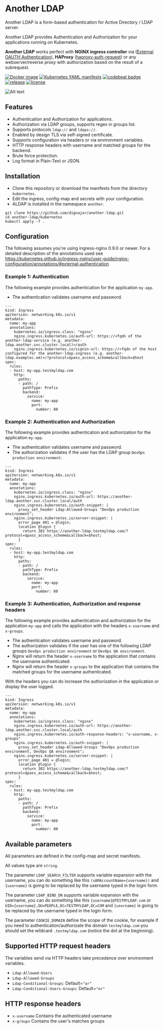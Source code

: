 # Another LDAP
Another LDAP is a form-based authentication for Active Directory / LDAP server.

Another LDAP provides Authentication and Authorization for your applications running on Kubernetes.

**Another LDAP** works perfect with **NGINX ingress controller** via ([External OAUTH Authentication](https://kubernetes.github.io/ingress-nginx/examples/auth/oauth-external-auth/)), **HAProxy** ([haproxy-auth-request](https://github.com/TimWolla/haproxy-auth-request)) or any webserver/reverse proxy with authorization based on the result of a subrequest.

[![Docker image](https://img.shields.io/badge/Docker-image-blue.svg)](https://github.com/dignajar/another-ldap/pkgs/container/another-ldap)
[![Kubernetes YAML manifests](https://img.shields.io/badge/Kubernetes-manifests-blue.svg)](https://github.com/dignajar/another-ldap/tree/master/kubernetes)
[![codebeat badge](https://codebeat.co/badges/f57de995-ca62-49e5-b309-82ed60570324)](https://codebeat.co/projects/github-com-dignajar-another-ldap-master)
[![release](https://img.shields.io/github/v/release/dignajar/another-ldap.svg)](https://github.com/dignajar/another-ldap/releases)
[![license](https://img.shields.io/badge/license-MIT-green)](https://github.com/dignajar/another-ldap/blob/master/LICENSE)

![Alt text](another-ldap.png?raw=true "Another LDAP")

## Features
- Authentication and Authorization for applications.
- Authorization via LDAP groups, supports regex in groups list.
- Supports protocols `ldap://` and `ldaps://`.
- Enabled by design TLS via self-signed certificate.
- Supports configuration via headers or via environment variables.
- HTTP response headers with username and matched groups for the backend.
- Brute force protection.
- Log format in Plain-Text or JSON.

## Installation
- Clone this repository or download the manifests from the directory `kubernetes`.
- Edit the ingress, config-map and secrets with your configuration.
- ALDAP is installed in the namespace `another`.

```
git clone https://github.com/dignajar/another-ldap.git
cd another-ldap/kubernetes
kubectl apply -f .
```

## Configuration
The following assumes you're using ingress-nginx 0.9.0 or newer. For a detailed description of the annotations used see https://kubernetes.github.io/ingress-nginx/user-guide/nginx-configuration/annotations/#external-authentication

### Example 1: Authentication
The following example provides authentication for the application `my-app`.
- The authentication validates username and password.

```
---
kind: Ingress
apiVersion: networking.k8s.io/v1
metadata:
  name: my-app
  annotations:
    kubernetes.io/ingress.class: "nginx"
    nginx.ingress.kubernetes.io/auth-url: https://<fqdn of the another-ldap-service (e.g. another-ldap.another.svc.cluster.local)>/auth
    nginx.ingress.kubernetes.io/signin-url: https://<fqdn of the host configured for the another-ldap-ingress (e.g. another-ldap.examplec.om)>/?protocol=$pass_access_scheme&callback=$host
spec:
  rules:
  - host: my-app.testmyldap.com
    http:
      paths:
      - path: /
        pathType: Prefix
        backend:
          service:
            name: my-app
            port:
              number: 80
```

### Example 2: Authentication and Authorization
The following example provides authentication and authorization for the application `my-app`.
- The authentication validates username and password.
- The authorization validates if the user has the LDAP group `DevOps production environment`.

```
---
kind: Ingress
apiVersion: networking.k8s.io/v1
metadata:
  name: my-app
  annotations:
    kubernetes.io/ingress.class: "nginx"
    nginx.ingress.kubernetes.io/auth-url: https://another-ldap.another.svc.cluster.local/auth
    nginx.ingress.kubernetes.io/auth-snippet: |
      proxy_set_header Ldap-Allowed-Groups "DevOps production environment";
    nginx.ingress.kubernetes.io/server-snippet: |
      error_page 401 = @login;
      location @login {
        return 302 https://another-ldap.testmyldap.com/?protocol=$pass_access_scheme&callback=$host;
      }
spec:
  rules:
  - host: my-app.testmyldap.com
    http:
      paths:
      - path: /
        pathType: Prefix
        backend:
          service:
            name: my-app
            port:
              number: 80
```

### Example 3: Authentication, Authorization and response headers
The following example provides authentication and authorization for the application `my-app` and calls the application with the headers `x-username` and `x-groups`.
- The authentication validates username and password.
- The authorization validates if the user has one of the following LDAP groups `DevOps production environment` or `DevOps QA environment`.
- Nginx will return the header `x-username` to the application that contains the username authenticated.
- Nginx will return the header `x-groups` to the application that contains the matched groups for the username authenticated.

With the headers you can do increase the authorization in the application or display the user logged.

```
---
kind: Ingress
apiVersion: networking.k8s.io/v1
metadata:
  name: my-app
  annotations:
    kubernetes.io/ingress.class: "nginx"
    nginx.ingress.kubernetes.io/auth-url: https://another-ldap.another.svc.cluster.local/auth
    nginx.ingress.kubernetes.io/auth-response-headers: "x-username, x-groups"
    nginx.ingress.kubernetes.io/auth-snippet: |
      proxy_set_header Ldap-Allowed-Groups "DevOps production environment, DevOps QA environment";
    nginx.ingress.kubernetes.io/server-snippet: |
      error_page 401 = @login;
      location @login {
        return 302 https://another-ldap.testmyldap.com/?protocol=$pass_access_scheme&callback=$host;
      }
spec:
  rules:
  - host: my-app.testmyldap.com
    http:
      paths:
      - path: /
        pathType: Prefix
        backend:
          service:
            name: my-app
            port:
              number: 80
```

## Available parameters
All parameters are defined in the config-map and secret manifests.

All values type are `string`.

The parameter `LDAP_SEARCH_FILTER` supports variable expansion with the username, you can do something like this `(sAMAccountName={username})` and `{username}` is going to be replaced by the username typed in the login form.

The parameter `LDAP_BIND_DN` supports variable expansion with the username, you can do something like this `{username}@TESTMYLDAP.com` or `UID={username},OU=PEOPLE,DC=TESTMYLDAP,DC=COM` and `{username}` is going to be replaced by the username typed in the login form.

The parameter `COOKIE_DOMAIN` define the scope of the cookie, for example if you need to authentication/authorizate the domain `testmyldap.com` you should set the wildcard `.testmyldap.com` (notice the dot at the beginning).

## Supported HTTP request headers
The variables send via HTTP headers take precedence over environment variables.
- `Ldap-Allowed-Users`
- `Ldap-Allowed-Groups`
- `Ldap-Conditional-Groups`: Default=`"or"`
- `Ldap-Conditional-Users-Groups`: Default=`"or"`

## HTTP response headers
- `x-username` Contains the authenticated username
- `x-groups` Contains the user's matches groups
